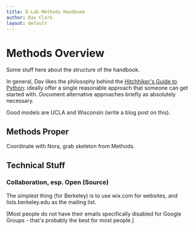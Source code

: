 ```yaml
---
title: D-Lab Methods Handbook
author: Dav Clark
layout: default
---
```

# Methods Overview

Some stuff here about the structure of the handbook.

In general, Dav likes the philosophy behind the [Hitchhiker's Guide to
Python](): ideally offer a single reasonable approach that someone can get
started with.  Document alternative approaches briefly as absolutely necessary.

Good models are UCLA and Wisconsin (write a blog post on this).

## Methods Proper

Coordinate with Nora, grab skeleton from Methods.

## Technical Stuff

### Collaboration, esp. Open (Source)

The simplest thing (for Berkeley) is to use wix.com for websites, and
lists.berkeley.edu as the mailing list.

[Most people do not have their emails specifically disabled for Google Groups -
that's probably the best for most people.]
